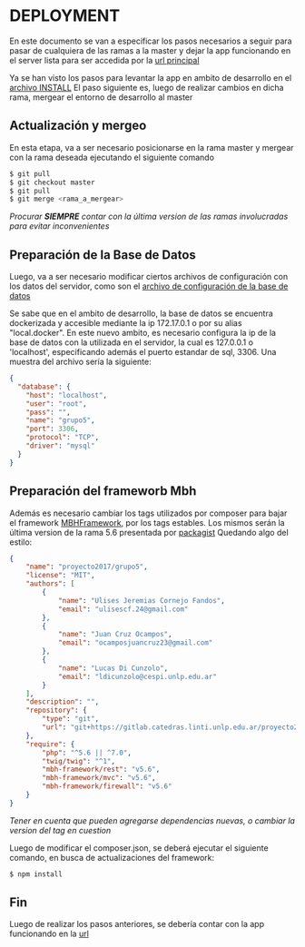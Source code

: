 # DEPLOYMENT

En este documento se van a especificar los pasos necesarios a seguir para pasar
de cualquiera de las ramas a la master y dejar la app funcionando en el server
lista para ser accedida por la [url principal](https://grupo5.proyecto2017.linti.unlp.edu.ar/)

Ya se han visto los pasos para levantar la app en ambito de desarrollo en el 
[archivo INSTALL](https://gitlab.catedras.linti.unlp.edu.ar/proyecto2017/grupo5/blob/master/INSTALL.md)
El paso siguiente es, luego de realizar cambios en dicha rama, mergear el entorno
de desarrollo al master

## Actualización y mergeo

En esta etapa, va a ser necesario posicionarse en la rama master y mergear con 
la rama deseada ejecutando el siguiente comando

```bash
$ git pull
$ git checkout master
$ git pull
$ git merge <rama_a_mergear>
```

_Procurar **SIEMPRE** contar con la última version de las ramas involucradas para evitar inconvenientes_

## Preparación de la Base de Datos

Luego, va a ser necesario modificar ciertos archivos de configuración con los datos
del servidor, como son el [archivo de configuración de la base de datos](https://gitlab.catedras.linti.unlp.edu.ar/proyecto2017/grupo5/blob/master/config/db.json)

Se sabe que en el ambito de desarrollo, la base de datos se encuentra dockerizada
y accesible mediante la ip 172.17.0.1 o por su alias "local.docker".
En este nuevo ambito, es necesario configura la ip de la base de datos con la 
utilizada en el servidor, la cual es 127.0.0.1 o 'localhost', especificando además
el puerto estandar de sql, 3306.
Una muestra del archivo sería la siguiente:

```json
{
  "database": {
    "host": "localhost",
    "user": "root",
    "pass": "",
    "name": "grupo5",
    "port": 3306,
    "protocol": "TCP",
    "driver": "mysql"
  }
}
```

## Preparación del frameworb Mbh

Además es necesario cambiar los tags utilizados por composer para bajar el framework
[MBHFramework](https://github.com/MBHFramework), por los tags estables.
Los mismos serán la última version de la rama 5.6 presentada por [packagist](https://packagist.org/packages/mbh-framework/)
Quedando algo del estilo:

```json
{
    "name": "proyecto2017/grupo5",
    "license": "MIT",
    "authors": [
        {
            "name": "Ulises Jeremias Cornejo Fandos",
            "email": "ulisescf.24@gmail.com"
        },
        {
            "name": "Juan Cruz Ocampos",
            "email": "ocamposjuancruz23@gmail.com"
        },
        {
            "name": "Lucas Di Cunzolo",
            "email": "ldicunzolo@cespi.unlp.edu.ar"
        }
    ],
    "description": "",
    "repository": {
        "type": "git",
        "url": "git+https://gitlab.catedras.linti.unlp.edu.ar/proyecto2017/grupo5.git"
    },
    "require": {
        "php": "^5.6 || ^7.0",
        "twig/twig": "^1",
        "mbh-framework/rest": "v5.6",
        "mbh-framework/mvc": "v5.6",
        "mbh-framework/firewall": "v5.6"
    }
}
```

_Tener en cuenta que pueden agregarse dependencias nuevas, o cambiar la version del tag en cuestion_ 

Luego de modificar el composer.json, se deberá ejecutar el siguiente comando, en
busca de actualizaciones del framework:

```bash
$ npm install
```

## Fin

Luego de realizar los pasos anteriores, se debería contar con la app funcionando
en la [url](https://grupo5.proyecto2017.linti.unlp.edu.ar/)